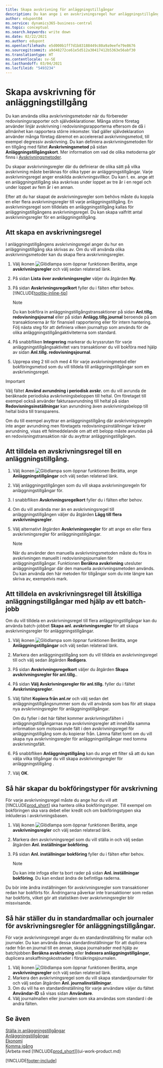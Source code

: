 ```yaml
---
title: Skapa avskrivning för anläggningstillgångar
description: Du kan ange i en avskrivningsregel hur anläggningstillgångar ska skrivas av eller skrivas ned.
author: edupont04
ms.service: dynamics365-business-central
ms.topic: conceptual
ms.search.keywords: write down
ms.date: 02/22/2021
ms.author: edupont
ms.openlocfilehash: e5d000b1ff7d1b83188449c80a9a9eefe79e8676
ms.sourcegitcommit: a9d48272ce61e5d512a30417412b5363e56abf30
ms.translationtype: HT
ms.contentlocale: sv-SE
ms.lasthandoff: 03/04/2021
ms.locfileid: "5493234"
---
```

# <a name="set-up-fixed-asset-depreciation"></a>Skapa avskrivning för anläggningstillgång

Du kan använda olika avskrivningsmetoder när du förbereder redovisningsrapporter och självdeklarationer. Många större företag använder linjär avskrivning i redovisningsrapporterna eftersom de då i allmänhet kan rapportera större inkomster. Vad gäller självdeklaration använder många företag däremot en accelererad avskrivningsmetod, till exempel degressiv avskrivning. Du kan definiera avskrivningsmetoden för en tillgång med fältet **Avskrivningsmetod** på sidan **Anläggningstillgångskort**. Mer information om vad de olika metoderna gör finns i [Avskrivningsmetoder](fa-depreciation-methods.md).

Du skapar avskrivningsregler där du definierar de olika sätt på vilka avskrivning måste beräknas för olika typer av anläggningstillgångar. Varje avskrivningsregel anger enskilda avskrivningsvillkor. Du kan t. ex. ange att en anläggningstillgång ska avskrivas under loppet av tre år i en regel och under loppet av fem år i en annan.

Efter att du har skapat de avskrivningsregler som behövs måste du koppla en eller flera avskrivningsregler till varje anläggningstillgång. En avskrivningsregel som tilldelats en anläggningstillgång kallas för anläggningstillgångens avskrivningsregel. Du kan skapa valfritt antal avskrivningsregler för en anläggningstillgång.  

## <a name="to-create-a-depreciation-book"></a>Att skapa en avskrivningsregel

I anläggningstillgångens avskrivningsregel anger du hur en anläggningstillgång ska skrivas av. Om du vill använda olika avskrivningsmetoder kan du skapa flera avskrivningsregler.  

1. Välj ikonen ![Glödlampa som öppnar funktionen Berätta](media/ui-search/search_small.png "Berätta vad du vill göra"), ange **avskrivningsregler** och välj sedan relaterad länk.
2. På sidan **Lista över avskrivningsregler** väljer du åtgärden **Ny**.
3. På sidan **Avskrivningsregelkort** fyller du i fälten efter behov. [!INCLUDE[tooltip-inline-tip](includes/tooltip-inline-tip_md.md)]

    > [!NOTE]  
    > Du kan bokföra in anläggningstillgångstransaktioner på sidan **Anl.tillg. redovisningsjournal** eller på sidan **Anlägg.tillg.journal** beroende på om transaktionerna är för finansiell rapportering eller för intern hantering. Följ nästa steg för att definiera vilken journaltyp som används för de olika anläggningstillgångaktiviteterna som standard.
4. På snabbfliken **Integrering** markerar du kryssrutan för varje anläggningstillgångsaktivitet vars transaktioner du vill bokföra med hjälp av sidan **Anl.tillg. redovisningsjournal**.
5. Upprepa steg 2 till och med 4 för varje avskrivningmetod eller bokföringsmetod som du vill tilldela till anläggningstillgångar som en avskrivningsregel.

> [!IMPORTANT]
> Välj fältet **Använd avrundning i periodisk avskr.** om du vill avrunda de beräknade periodiska avskrivningsbeloppen till heltal. Om företaget till exempel också använder fakturaavrundning till heltal på sidan **Redovisningsinställningar** kan avrundning även avskrivningsbelopp till heltal bidra till transparens.

Om du till exempel avyttrar en anläggningstillgång där avskrivningsregeln inte anger avrundning men företagets redovisningsinställningar kräver avrundning, visas ett felmeddelande om att ett belopp måste avrundas på en redovisningstransaktion när du avyttrar anläggningstillgången.  

## <a name="to-assign-a-depreciation-book-to-a-fixed-asset"></a>Att tilldela en avskrivningsregel till en anläggningstillgång.
1. Välj ikonen ![Glödlampa som öppnar funktionen Berätta](media/ui-search/search_small.png "Berätta vad du vill göra"), ange **Anläggningstillgångar** och välj sedan relaterad länk.
2. Välj anläggningstillgången som du vill skapa avskrivningsregeln för anläggningstillgångar för.
3. I snabbfliken **Avskrivningsregelkort** fyller du i fälten efter behov.
4. Om du vill använda mer än en avskrivningsregel till anläggningstillgången väljer du åtgärden **Lägg till flera avskrivningsregler**.
5. Välj alternativt åtgärden **Avskrivningsregler** för att ange en eller flera avskrivningsregler för anläggningstillgångar.

    > [!NOTE]  
    >   När du använder den manuella avskrivningsmetoden måste du föra in avskrivningen manuellt i redovisningsjournalen för anläggningstillgångar. Funktionen **Beräkna avskrivning** utesluter anläggningstillgångar där den manuella avskrivningsmetoden används. Du kan använda den här metoden för tillgångar som du inte längre kan skriva av, exempelvis mark.

## <a name="to-assign-a-depreciation-book-to-multiple-fixed-assets-with-a-batch-job"></a>Att tilldela en avskrivningsregel till åtskilliga anläggningstillgångar med hjälp av ett batch-jobb
Om du vill tilldela en avskrivningsregel till flera anläggningstillgångar kan du använda batch-jobbet **Skapa anl. avskrivningsregler** för att skapa avskrivningsregler för anläggningstillgångar.  

1. Välj ikonen ![Glödlampa som öppnar funktionen Berätta](media/ui-search/search_small.png "Berätta vad du vill göra"), ange **Anläggningstillgångar** och välj sedan relaterad länk.
2. Markera den anläggningstillgång som du vill tilldela en avskrivningsregel till och välj sedan åtgärden **Redigera**.
3. På sidan **Avskrivningsregelkort** väljer du åtgärden **Skapa avskrivningsregler för anl.tillg.**.
4. På sidan **Välj Avskrivningsregler för anl.tillg.** fyller du i fältet **Avskrivningsregler**.
5. Välj fältet **Kopiera från anl.nr** och välj sedan det anläggningstillgångsnummer som du vill använda som bas för att skapa nya avskrivningsregler för anläggningstillgångar.

    Om du fyller i det här fältet kommer avskrivningsfälten i anläggningstillgångarnas nya avskrivningsregler att innehålla samma information som motsvarande fält i den avskrivningsregel för anläggningstillgång som du kopierar från. Lämna fältet tomt om du vill skapa nya avskrivningsregler för anläggningstillgångar med tomma avskrivningsfält.  
6. På snabbfliken **Anläggningstillgång** kan du ange ett filter så att du kan välja vilka tillgångar du vill skapa avskrivningsregler för anläggningstillgång .
7. Välj **OK**.

## <a name="to-set-up-depreciation-posting-types"></a>Så här skapar du bokföringstyper för avskrivning
För varje avskrivningsregel måste du ange hur du vill att [!INCLUDE[prod_short](includes/prod_short.md)] ska hantera olika bokföringstyper. Till exempel om bokföringen ska vara debet eller kredit och om bokföringstypen ska inkluderas i avskrivningsbasen.  

1. Välj ikonen ![Glödlampa som öppnar funktionen Berätta](media/ui-search/search_small.png "Berätta vad du vill göra"), ange **avskrivningsregler** och välj sedan relaterad länk.  
2. Markera den avskrivningsregel som du vill ställa in och välj sedan åtgärden **Anl. inställningar bokföring**.
3. På sidan **Anl. inställningar bokföring** fyller du i fälten efter behov.

    > [!NOTE]  
    >   Du kan inte infoga eller ta bort rader på sidan **Anl. inställningar bokföring**. Du kan endast ändra de befintliga raderna.

Du bör inte ändra inställningen för avskrivningsregler som transaktioner redan har bokförts för. Ändringarna påverkar inte transaktioner som redan har bokförts, vilket gör att statistiken över avskrivningsregler blir missvisande.

## <a name="to-set-up-default-templates-and-batches-for-fixed-asset-depreciation"></a>Så här ställer du in standardmallar och journaler för avskrivningsregler för anläggningstillgångar.
För varje avskrivningsregel anger du en standardinställning för mallar och journaler. Du kan använda dessa standardinställningar för att duplicera rader från en journal till en annan, skapa journalrader med hjälp av batchjobben **Beräkna avskrivning** eller **Indexera anläggningstillgångar**, duplicera anskaffningskostnader i försäkringsjournalen.  

1. Välj ikonen ![Glödlampa som öppnar funktionen Berätta](media/ui-search/search_small.png "Berätta vad du vill göra"), ange **avskrivningsregler** och välj sedan relaterad länk.  
2. Markera den avskrivningsregel som du vill skapa standardjournaler för och välj sedan åtgärden **Anl. journalinställningar**.  
3. Om du vill ha en standardinställning för varje användare väljer du fältet **Användar-ID** så visas sidan **Användare**.  
4. Välj journalmallen eller journalen som ska användas som standard i de andra fälten.  

## <a name="see-also"></a>Se även
[Ställa in anläggningstillgångar](fa-setup.md)  
[Anläggningstillgångar](fa-manage.md)  
[Ekonomi](finance.md)  
[Komma igång](product-get-started.md)  
[Arbeta med [!INCLUDE[prod_short](includes/prod_short.md)]](ui-work-product.md)


[!INCLUDE[footer-include](includes/footer-banner.md)]